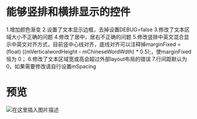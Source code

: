 # 能够竖排和横排显示的控件

1.增加颜色渐变
2.设置了文本显示边框，去掉设置DEBUG=false
3.修改了文本区域大小不正确的问题
4.修改了居中，居右不正确的问题
5.修改竖排中英文混合显示中英文对齐方式，目前竖中心线对齐，底线对齐可以注释掉marginFixed = (float) ((mVerticalwordHeight - mChineseWordWdth) * 0.5);，使marginFixed 恒为 0；
6.修改了文本区域宽或高会超过外部layout布局的错误
7.行间距默认为0，如果需要修改请自行设置mSpacing

# 预览
![在这里插入图片描述](https://img-blog.csdnimg.cn/20191117221011914.png?x-oss-process=image/watermark,type_ZmFuZ3poZW5naGVpdGk,shadow_10,text_aHR0cHM6Ly9ibG9nLmNzZG4ubmV0L3cxNzY0NjYyNTQz,size_16,color_FFFFFF,t_70)

